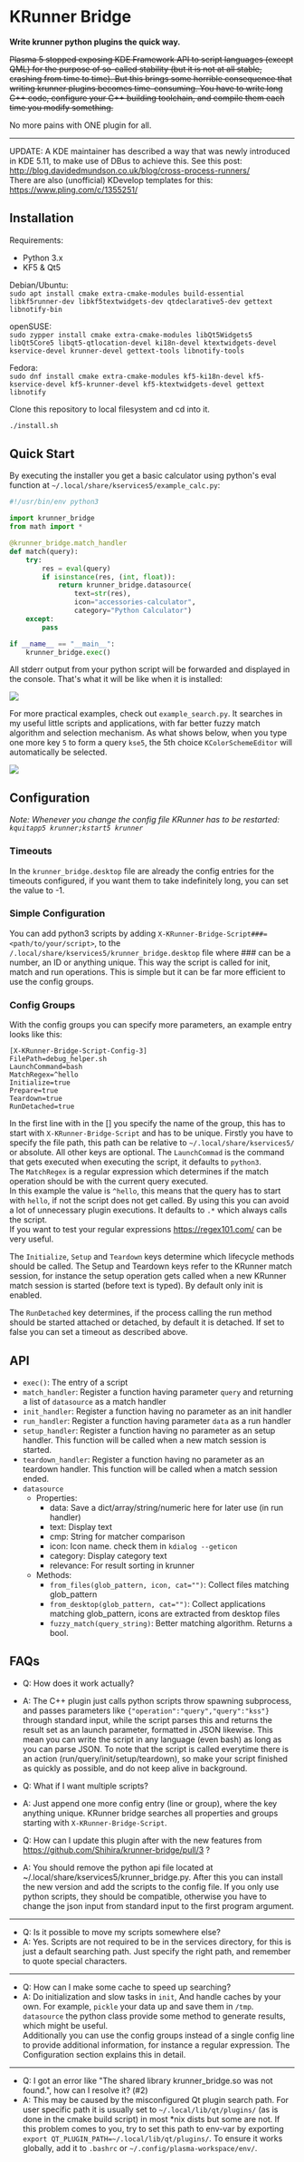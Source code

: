 # KRunner Bridge

**Write krunner python plugins the quick way.**

<del>Plasma 5 stopped exposing KDE Framework API to script languages (except QML) for the purpose of so-called stability (but it is not at all stable, crashing from time to time). But this brings some horrible consequence that writing krunner plugins becomes time-consuming. You have to write long C++ code, configure your C++ building toolchain, and compile them each time you modify something.</del>

No more pains with ONE plugin for all.

-----

UPDATE: A KDE maintainer has described a way that was newly introduced in KDE 5.11, to make use of DBus to achieve this. See this post: http://blog.davidedmundson.co.uk/blog/cross-process-runners/  
There are also (unofficial) KDevelop templates for this: https://www.pling.com/c/1355251/

## Installation

Requirements:

* Python 3.x
* KF5 & Qt5

Debian/Ubuntu:  
`sudo apt install cmake extra-cmake-modules build-essential libkf5runner-dev libkf5textwidgets-dev qtdeclarative5-dev gettext libnotify-bin`

openSUSE:  
`sudo zypper install cmake extra-cmake-modules libQt5Widgets5 libQt5Core5 libqt5-qtlocation-devel ki18n-devel
ktextwidgets-devel kservice-devel krunner-devel gettext-tools libnotify-tools`  

Fedora:  
`sudo dnf install cmake extra-cmake-modules kf5-ki18n-devel kf5-kservice-devel kf5-krunner-devel kf5-ktextwidgets-devel gettext libnotify`  

Clone this repository to local filesystem and cd into it.

```sh
./install.sh
```

## Quick Start

By executing the installer you get a basic calculator using python's eval function at `~/.local/share/kservices5/example_calc.py`:

```python
#!/usr/bin/env python3

import krunner_bridge
from math import *

@krunner_bridge.match_handler
def match(query):
    try:
        res = eval(query)
        if isinstance(res, (int, float)):
            return krunner_bridge.datasource(
                text=str(res),
                icon="accessories-calculator",
                category="Python Calculator")
    except:
        pass

if __name__ == "__main__":
    krunner_bridge.exec()
```


All stderr output from your python script will be forwarded and displayed in the console.
That's what it will be like when it is installed:

![](preview/screenshot-1.png)

For more practical examples, check out `example_search.py`. It searches in my useful little scripts and applications, with far better fuzzy match algorithm and selection mechanism. As what shows below, when you type one more key `5` to form a query `kse5`, the 5th choice `KColorSchemeEditor` will automatically be selected.

![](preview/screenshot-2.png)

## Configuration

*Note: Whenever you change the config file KRunner has to be restarted: `kquitapp5 krunner;kstart5 krunner`*
### Timeouts
In the `krunner_bridge.desktop` file are already the config entries for the timeouts configured, if you want them
to take indefinitely long, you can set the value to -1.

### Simple Configuration
You can add python3 scripts by adding `X-KRunner-Bridge-Script###=<path/to/your/script>`, 
to the `/.local/share/kservices5/krunner_bridge.desktop` file where ### can be a number, an ID or anything unique.
This way the script is called for init, match and run operations. This is simple but it can be far more efficient to use the config groups.

### Config Groups
With the config groups you can specify more parameters, an example entry looks like this:  
```
[X-KRunner-Bridge-Script-Config-3]  
FilePath=debug_helper.sh
LaunchCommand=bash
MatchRegex=^hello
Initialize=true
Prepare=true
Teardown=true
RunDetached=true
```
In the first line with in the [] you specify the name of the group, this has to start with `X-KRunner-Bridge-Script` and has to be unique.
Firstly you have to specify the file path, this path can be relative to `~/.local/share/kservices5/` or absolute.
All other keys are optional.
The `LaunchCommad` is the command that gets executed when executing the script, it defaults to `python3`.  
The `MatchRegex` is a regular expression which determines if the match operation should be with the current query executed.  
In this example the value is `^hello`, this means that the query has to start with `hello`, if not the script does not get called.
By using this you can avoid a lot of unnecessary plugin executions. It defaults to `.*` which always calls the script.  
If you want to test your regular expressions https://regex101.com/ can be very useful.

The `Initialize`, `Setup` and `Teardown` keys determine which lifecycle methods should be called. The Setup and Teardown keys refer
to the KRunner match session, for instance the setup operation gets called when a new KRunner match session is started (before text is typed).
By default only init is enabled.

The `RunDetached` key determines, if the process calling the run method should be started attached or detached,
by default it is detached. If set to false you can set a timeout as described above.

## API

* `exec()`: The entry of a script
* `match_handler`: Register a function having parameter `query` and returning a list of `datasource` as a match handler
* `init_handler`: Register a function having no parameter as an init handler
* `run_handler`: Register a function having parameter `data` as a run handler
* `setup_handler`: Register a function having no parameter as an setup handler. This function will be called when a new match session is started.
* `teardown_handler`: Register a function having no parameter as an teardown handler. This function will be called when a match session ended.
* `datasource`
    - Properties:
        - data: Save a dict/array/string/numeric here for later use (in run handler)
        - text: Display text
        - cmp: String for matcher comparison
        - icon: Icon name. check them in `kdialog --geticon`
        - category: Display category text
        - relevance: For result sorting in krunner
    - Methods:
        - `from_files(glob_pattern, icon, cat="")`: Collect files matching glob_pattern
        - `from_desktop(glob_pattern, cat="")`: Collect applications matching glob_pattern, icons are extracted from desktop files
        - `fuzzy_match(query_string)`: Better matching algorithm. Returns a bool.

## FAQs

* Q: How does it work actually?
* A: The C++ plugin just calls python scripts throw spawning subprocess, and passes parameters like `{"operation":"query","query":"kss"}` through standard input, while the script parses this and returns the result set as an launch parameter, formatted in JSON likewise. This mean you can write the script in any language (even bash) as long as you can parse JSON. To note that the script is called everytime there is an action (run/query/init/setup/teardown), so make your script finished as quickly as possible, and do not keep alive in background.

* Q: What if I want multiple scripts?
* A: Just append one more config entry (line or group), where the key anything unique.
KRunner bridge searches all properties and groups starting with `X-KRunner-Bridge-Script`.

* Q: How can I update this plugin after with the new features from https://github.com/Shihira/krunner-bridge/pull/3 ?
* A: You should remove the python api file located at ~/.local/share/kservices5/krunner_bridge.py.
After this you can install the new version and add the scripts to the config file.
If you only use python scripts, they should be compatible, otherwise you have to change the json input
from standard input to the first program argument.


-----

* Q: Is it possible to move my scripts somewhere else?
* A: Yes. Scripts are not required to be in the services directory, for this is just a default searching path. Just specify the right path, and remember to quote special characters.

-----

* Q: How can I make some cache to speed up searching?
* A: Do initialization and slow tasks in `init`, And handle caches by your own. For example, `pickle` your data up and save them in `/tmp`. `datasource` the python class provide some method to generate results, which might be useful.  
Additionally you can use the config groups instead of a single config line to provide additional information, for instance a regular expression.
The Configuration section explains this in detail.

-----

* Q: I got an error like "The shared library krunner_bridge.so was not found.", how can I resolve it? (#2)
* A: This may be caused by the misconfigured Qt plugin search path. For user specific path it is usually set to `~/.local/lib/qt/plugins/` (as is done in the cmake build script) in most \*nix dists but some are not. If this problem comes to you, try to set this path to env-var by exporting `export QT_PLUGIN_PATH=~/.local/lib/qt/plugins/`. To ensure it works globally, add it to `.bashrc` or `~/.config/plasma-workspace/env/`.

